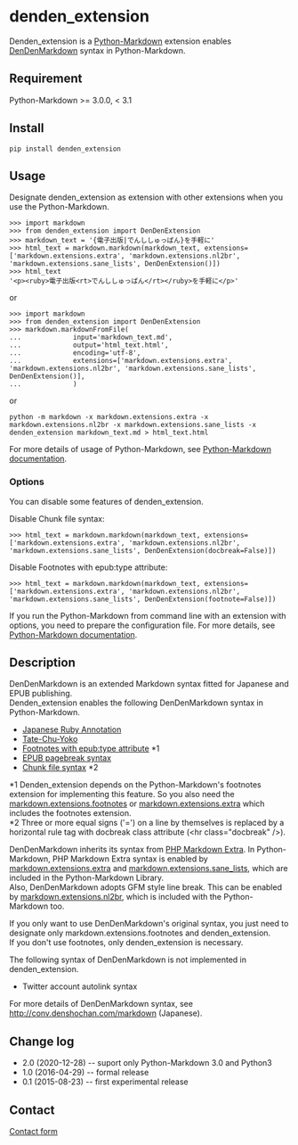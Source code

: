 # denden_extension

Denden_extension is a [Python-Markdown](https://github.com/waylan/Python-Markdown) extension enables [DenDenMarkdown](https://github.com/denshoch/DenDenMarkdown) syntax in Python-Markdown.


## Requirement

Python-Markdown >= 3.0.0, < 3.1


## Install

```
pip install denden_extension
```


## Usage

Designate denden_extension as extension with other extensions when you use the Python-Markdown.

```
>>> import markdown
>>> from denden_extension import DenDenExtension
>>> markdown_text = '{電子出版|でんししゅっぱん}を手軽に'
>>> html_text = markdown.markdown(markdown_text, extensions=['markdown.extensions.extra', 'markdown.extensions.nl2br', 'markdown.extensions.sane_lists', DenDenExtension()])
>>> html_text
'<p><ruby>電子出版<rt>でんししゅっぱん</rt></ruby>を手軽に</p>'
```

or

```
>>> import markdown
>>> from denden_extension import DenDenExtension
>>> markdown.markdownFromFile(
...             input='markdown_text.md',
...             output='html_text.html',
...             encoding='utf-8',
...             extensions=['markdown.extensions.extra', 'markdown.extensions.nl2br', 'markdown.extensions.sane_lists', DenDenExtension()],
...             )
```

or

```
python -m markdown -x markdown.extensions.extra -x markdown.extensions.nl2br -x markdown.extensions.sane_lists -x denden_extension markdown_text.md > html_text.html
```

For more details of usage of Python-Markdown, see [Python-Markdown documentation](https://pythonhosted.org/Markdown/).

### Options

You can disable some features of denden_extension.

Disable Chunk file syntax:

```
>>> html_text = markdown.markdown(markdown_text, extensions=['markdown.extensions.extra', 'markdown.extensions.nl2br', 'markdown.extensions.sane_lists', DenDenExtension(docbreak=False)])
```

Disable Footnotes with epub:type attribute:

```
>>> html_text = markdown.markdown(markdown_text, extensions=['markdown.extensions.extra', 'markdown.extensions.nl2br', 'markdown.extensions.sane_lists', DenDenExtension(footnote=False)])
```

If you run the Python-Markdown from command line with an extension with options, you need to prepare the configuration file. For more details, see [Python-Markdown documentation](https://pythonhosted.org/Markdown/cli.html#using-extensions).


## Description

DenDenMarkdown is an extended Markdown syntax fitted for Japanese and EPUB publishing.  
Denden_extension enables the following DenDenMarkdown syntax in Python-Markdown.

- [Japanese Ruby Annotation](http://conv.denshochan.com/markdown#ruby)
- [Tate-Chu-Yoko](http://conv.denshochan.com/markdown#tcy)
- [Footnotes with epub:type attribute](http://conv.denshochan.com/markdown#footnotes) *1
- [EPUB pagebreak syntax](http://conv.denshochan.com/markdown#pagebreak)
- [Chunk file syntax](http://conv.denshochan.com/markdown#docbreak) *2

*1 Denden_extension depends on the Python-Markdown's footnotes extension for implementing this feature. So you also need the [markdown.extensions.footnotes](https://pythonhosted.org/Markdown/extensions/footnotes.html) or [markdown.extensions.extra](https://pythonhosted.org/Markdown/extensions/extra.html) which includes the footnotes extension.  
*2 Three or more equal signs ('=') on a line by themselves is replaced by a horizontal rule tag with docbreak class attribute (\<hr class="docbreak" /\>).

DenDenMarkdown inherits its syntax from [PHP Markdown Extra](https://michelf.ca/projects/php-markdown/extra/). In Python-Markdown, PHP Markdown Extra syntax is enabled by [markdown.extensions.extra](https://pythonhosted.org/Markdown/extensions/extra.html) and [markdown.extensions.sane_lists](https://pythonhosted.org/Markdown/extensions/sane_lists.html), which are included in the Python-Markdown Library.  
Also, DenDenMarkdown adopts GFM style line break. This can be enabled by [markdown.extensions.nl2br](https://pythonhosted.org/Markdown/extensions/nl2br.html), which is included with the Python-Markdown too.

If you only want to use DenDenMarkdown's original syntax, you just need to designate only markdown.extensions.footnotes and denden_extension.  
If you don't use footnotes, only denden_extension is necessary.

The following syntax of DenDenMarkdown is not implemented in denden_extension.

- Twitter account autolink syntax

For more details of DenDenMarkdown syntax, see http://conv.denshochan.com/markdown (Japanese).


## Change log

- 2.0 (2020-12-28) -- suport only Python-Markdown 3.0 and Python3
- 1.0 (2016-04-29) -- formal release
- 0.1 (2015-08-23) -- first experimental release


## Contact

[Contact form](https://docs.google.com/forms/d/1MAbCiYzr4w_q0XbQgX56voC0dq7N7WrhN95LzhgERp8/viewform)
